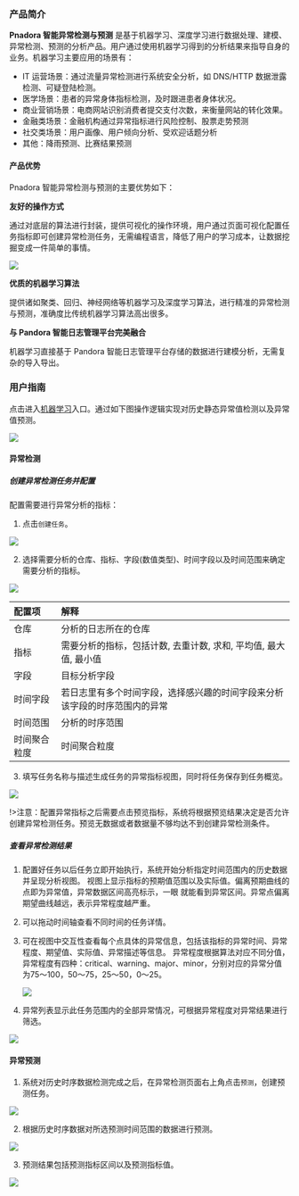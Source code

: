 ### 产品简介

**Pnadora 智能异常检测与预测** 是基于机器学习、深度学习进行数据处理、建模、异常检测、预测的分析产品。用户通过使用机器学习得到的分析结果来指导自身的业务。机器学习主要应用的场景有：

* IT 运营场景：通过流量异常检测进行系统安全分析，如 DNS/HTTP 数据泄露检测、可疑登陆检测。
* 医学场景：患者的异常身体指标检测，及时跟进患者身体状况。
* 商业营销场景：电商网站识别消费者提交支付次数，来衡量网站的转化效果。
* 金融类场景：金融机构通过异常指标进行风险控制、股票走势预测
* 社交类场景：用户画像、用户倾向分析、受欢迎话题分析
* 其他：降雨预测、比赛结果预测

#### 产品优势

 Pnadora 智能异常检测与预测的主要优势如下：
 
 **友好的操作方式**
 
 通过对底层的算法进行封装，提供可视化的操作环境，用户通过页面可视化配置任务指标即可创建异常检测任务，无需编程语言，降低了用户的学习成本，让数据挖掘变成一件简单的事情。
 
 ![](https://pandora-kibana.qiniu.com/ml_interface.png)
 
 **优质的机器学习算法**
 
 提供诸如聚类、回归、神经网络等机器学习及深度学习算法，进行精准的异常检测与预测，准确度比传统机器学习算法高出很多。
 
 **与 Pandora 智能日志管理平台完美融合**
 
 机器学习直接基于 Pandora 智能日志管理平台存储的数据进行建模分析，无需复杂的导入导出。
 
### 用户指南

点击进入[机器学习](https://portal.qiniu.com/pandora/logdb)入口。通过如下图操作逻辑实现对历史静态异常值检测以及异常值预测。

![](https://pandora-kibana.qiniu.com/ml_structure.png)

#### 异常检测

##### 创建异常检测任务并配置

配置需要进行异常分析的指标：

1. 点击`创建任务`。

![](https://pandora-kibana.qiniu.com/create_task2.png)

2. 选择需要分析的仓库、指标、字段(数值类型)、时间字段以及时间范围来确定需要分析的指标。

![](https://pandora-kibana.qiniu.com/create_task3.png)

|配置项|解释|
|:--|:--|
|仓库|分析的日志所在的仓库|
|指标|需要分析的指标，包括计数, 去重计数, 求和, 平均值, 最大值, 最小值|
|字段|目标分析字段|
|时间字段|若日志里有多个时间字段，选择感兴趣的时间字段来分析该字段的时序范围内的异常|
|时间范围|分析的时序范围|
|时间聚合粒度|时间聚合粒度|

3. 填写任务名称与描述生成任务的异常指标视图，同时将任务保存到任务概览。

![](https://pandora-kibana.qiniu.com/des_task.png)

!>注意：配置异常指标之后需要点击预览指标，系统将根据预览结果决定是否允许创建异常检测任务。预览无数据或者数据量不够均达不到创建异常检测条件。

##### 查看异常检测结果

1. 配置好任务以后任务立即开始执行，系统开始分析指定时间范围内的历史数据并呈现分析视图。
   视图上显示指标的预期值范围以及实际值。偏离预期曲线的点即为异常值，异常数据区间高亮标示，一眼      就能看到异常区间。异常点偏离期望曲线越远，表示异常程度越严重。

2. 可以拖动时间轴查看不同时间的任务详情。

3. 可在视图中交互性查看每个点具体的异常信息，包括该指标的异常时间、异常程度、期望值、实际值、异常描述等信息。
   异常程度根据算法对应不同分值，异常程度有四种：critical、warning、major、minor，分别对应的异常分值为75～100，50～75，25～50，0～25。
   
   ![](https://pandora-kibana.qiniu.com/detect_detail.png)

4. 异常列表显示此任务范围内的全部异常情况，可根据异常程度对异常结果进行筛选。

![](https://pandora-kibana.qiniu.com/abnormal_list.png)

#### 异常预测

1. 系统对历史时序数据检测完成之后，在异常检测页面右上角点击`预测`，创建预测任务。

![](https://pandora-kibana.qiniu.com/create_forecast.png)

2. 根据历史时序数据对所选预测时间范围的数据进行预测。

![](https://pandora-kibana.qiniu.com/forecast.png)

3. 预测结果包括预测指标区间以及预测指标值。

![](https://pandora-kibana.qiniu.com/forecast1.png)






